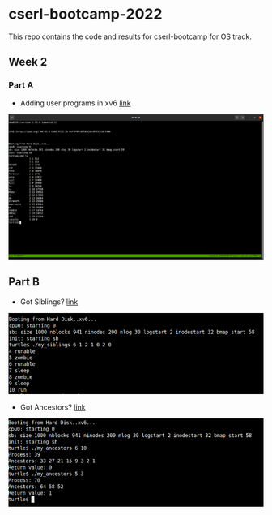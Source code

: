 # cserl-bootcamp-2022

This repo contains the code and results for cserl-bootcamp for OS track.


## Week 2
### Part A

 - Adding user programs in xv6
[link](https://github.com/NikhilReddy-2/cserl-bootcamp-2022/blob/main/src/sol-A-2/cmd.c)

![cmd](https://github.com/NikhilReddy-2/cserl-bootcamp-2022/blob/main/results/cmdC.png)

## Part B
 - Got Siblings?
[link](https://github.com/NikhilReddy-2/cserl-bootcamp-2022/blob/main/src/sol-B-1/get_siblings.c)

![Siblings](https://github.com/NikhilReddy-2/cserl-bootcamp-2022/blob/main/results/got_siblings.png)

 - Got Ancestors?
[link](https://github.com/NikhilReddy-2/cserl-bootcamp-2022/blob/main/src/sol-B-2/get_ancestors.c)

![Ancestors](https://github.com/NikhilReddy-2/cserl-bootcamp-2022/blob/main/results/gotAncestors.png)
